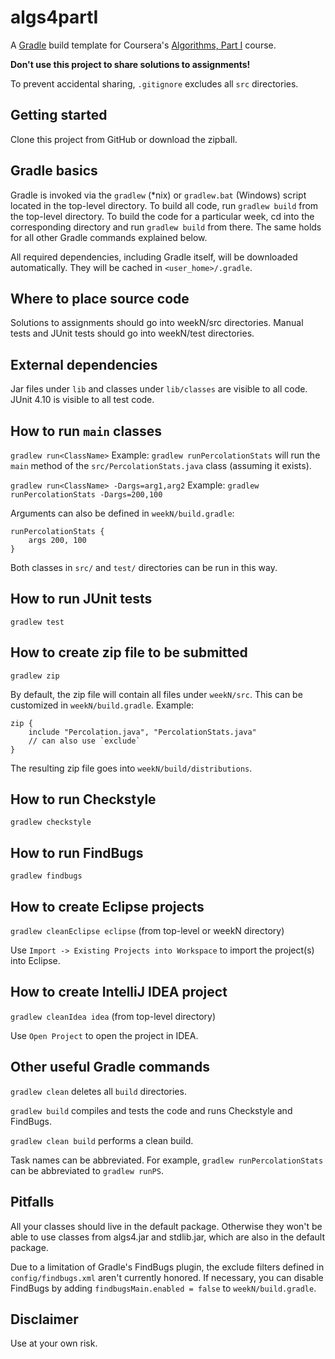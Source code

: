 algs4partI
==========

A [Gradle](http://gradle.org) build template for Coursera's [Algorithms, Part I](https://www.coursera.org/course/algs4partI) course.

**Don't use this project to share solutions to assignments!**

To prevent accidental sharing, `.gitignore` excludes all `src` directories.

Getting started
---------------

Clone this project from GitHub or download the zipball.

Gradle basics
-------------

Gradle is invoked via the `gradlew` (*nix) or `gradlew.bat` (Windows) script located
in the top-level directory. To build all code, run `gradlew build` from the top-level directory.
To build the code for a particular week, cd into the corresponding directory and run
`gradlew build` from there. The same holds for all other Gradle commands explained below.

All required dependencies, including Gradle itself, will be downloaded automatically.
They will be cached in `<user_home>/.gradle`.

Where to place source code
--------------------------

Solutions to assignments should go into weekN/src directories.
Manual tests and JUnit tests should go into weekN/test directories.

External dependencies
---------------------

Jar files under `lib` and classes under `lib/classes` are visible to all code.
JUnit 4.10 is visible to all test code.

How to run `main` classes
-------------------------

`gradlew run<ClassName>`
Example: `gradlew runPercolationStats` will run the `main` method of the
`src/PercolationStats.java` class (assuming it exists).

`gradlew run<ClassName> -Dargs=arg1,arg2`
Example: `gradlew runPercolationStats -Dargs=200,100`

Arguments can also be defined in `weekN/build.gradle`:

    runPercolationStats {
        args 200, 100
    }

Both classes in `src/` and `test/` directories can be run in this way.

How to run JUnit tests
----------------------

`gradlew test`

How to create zip file to be submitted
--------------------------------------

`gradlew zip`

By default, the zip file will contain all files under `weekN/src`. This can be
customized in `weekN/build.gradle`. Example:

    zip {
        include "Percolation.java", "PercolationStats.java"
        // can also use `exclude`
    }

The resulting zip file goes into `weekN/build/distributions`.

How to run Checkstyle
---------------------

`gradlew checkstyle`

How to run FindBugs
-------------------

`gradlew findbugs`

How to create Eclipse projects
------------------------------

`gradlew cleanEclipse eclipse` (from top-level or weekN directory)

Use `Import -> Existing Projects into Workspace` to import the project(s) into Eclipse.

How to create IntelliJ IDEA project
-----------------------------------

`gradlew cleanIdea idea` (from top-level directory)

Use `Open Project` to open the project in IDEA.

Other useful Gradle commands
----------------------------

`gradlew clean` deletes all `build` directories.

`gradlew build` compiles and tests the code and runs Checkstyle and FindBugs.

`gradlew clean build` performs a clean build.

Task names can be abbreviated. For example, `gradlew runPercolationStats` can be
abbreviated to `gradlew runPS`.

Pitfalls
--------

All your classes should live in the default package. Otherwise they won't be able to
use classes from algs4.jar and stdlib.jar, which are also in the default package.

Due to a limitation of Gradle's FindBugs plugin, the exclude filters defined
in `config/findbugs.xml` aren't currently honored. If necessary, you can disable FindBugs
by adding `findbugsMain.enabled = false` to `weekN/build.gradle`.

Disclaimer
----------

Use at your own risk.



